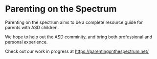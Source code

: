 # Parenting on the Spectrum

Parenting on the spectrum aims to be a complete resource guide for parents with ASD children. 

We hope to help out the ASD comminity, and bring both professional and personal experience.

Check out our work in progress at https://parentingonthespectrum.net/
